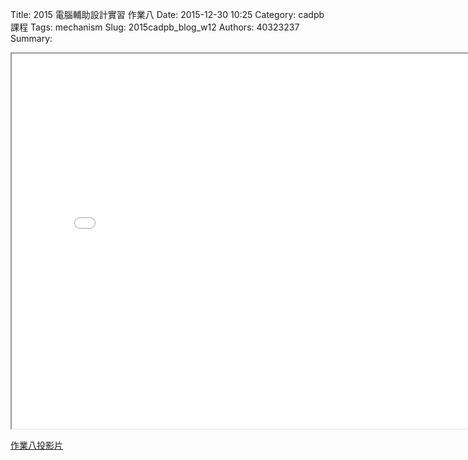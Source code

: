 Title: 2015 電腦輔助設計實習 作業八
Date: 2015-12-30 10:25
Category: cadpb 課程
Tags: mechanism
Slug: 2015cadpb_blog_w12
Authors: 40323237
Summary: 


<iframe src="cadp_w12_lecture.html" width="800" height="600"></iframe>

<p><a href="cadp_w12_lecture.html" target="_blank">作業八投影片</a></p>


